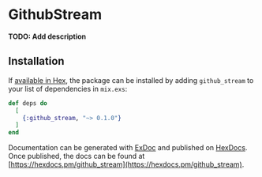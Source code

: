 # GithubStream

**TODO: Add description**

## Installation

If [available in Hex](https://hex.pm/docs/publish), the package can be installed
by adding `github_stream` to your list of dependencies in `mix.exs`:

```elixir
def deps do
  [
    {:github_stream, "~> 0.1.0"}
  ]
end
```

Documentation can be generated with [ExDoc](https://github.com/elixir-lang/ex_doc)
and published on [HexDocs](https://hexdocs.pm). Once published, the docs can
be found at [https://hexdocs.pm/github_stream](https://hexdocs.pm/github_stream).

